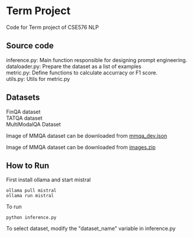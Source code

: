 # Term Project
Code for Term project of CSE576 NLP
## Source code
inference.py: Main function responsible for designing prompt engineering.<br/>
dataloader.py: Prepare the dataset as a list of examples<br/>
metric.py: Define functions to calculate accurracy or F1 score.<br/>
utils.py: Utils for metric.py<br/>

## Datasets
FinQA dataset<br/>
TATQA dataset<br/>
MultiModalQA Dataset 

Image of MMQA dataset can be downloaded from [mmqa_dev.json](https://drive.google.com/file/d/1hj5c5YPtCt7NzNli18_S76WZJ6XdlTlx/view?usp=sharing)   

Image of MMQA dataset can be downloaded from [images.zip](https://multimodalqa-images.s3-us-west-2.amazonaws.com/final_dataset_images/final_dataset_images.zip) 


## How to Run
First install ollama and start mistral
```commandline
ollama pull mistral
ollama run mistral
```

To run 
```commandline
python inference.py
```

To select dataset, modify the "dataset_name" variable in inference.py
